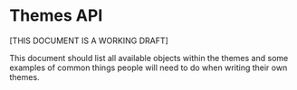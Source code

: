 Themes API
===

[THIS DOCUMENT IS A WORKING DRAFT]

This document should list all available objects within the themes and some
examples of common things people will need to do when writing their own themes.

